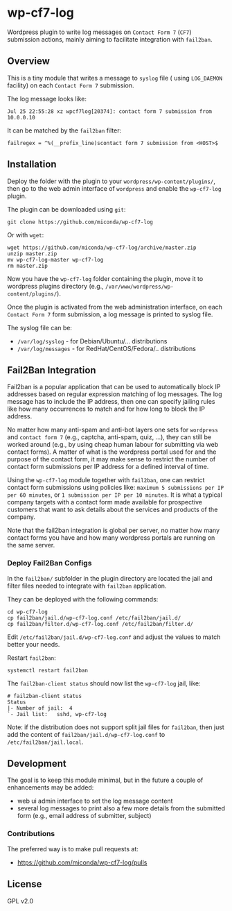 # wp-cf7-log #

Wordpress plugin to write log messages on `Contact Form 7` (`CF7`) submission
actions, mainly aiming to facilitate integration with `fail2ban`.

## Overview ##

This is a tiny module that writes a message to `syslog` file ( using `LOG_DAEMON`
facility) on each `Contact Form 7` submission.

The log message looks like:

```
Jul 25 22:55:28 xz wpcf7log[20374]: contact form 7 submission from 10.0.0.10
```

It can be matched by the `fail2ban` filter:

```
failregex = ^%(__prefix_line)scontact form 7 submission from <HOST>$
```

## Installation ##

Deploy the folder with the plugin to your `wordpress/wp-content/plugins/`, then
go to the web admin interface of `wordpress` and enable the `wp-cf7-log` plugin.

The plugin can be downloaded using `git`:

```
git clone https://github.com/miconda/wp-cf7-log
```

Or with `wget`:

```
wget https://github.com/miconda/wp-cf7-log/archive/master.zip
unzip master.zip
mv wp-cf7-log-master wp-cf7-log
rm master.zip
```

Now you have the `wp-cf7-log` folder containing the plugin, move it to wordpress
plugins directory (e.g., `/var/www/wordpress/wp-content/plugins/`).

Once the plugin is activated from the web administration interface, on each
`Contact Form 7` form submission, a log message is printed to syslog file.

The syslog file can be:

  * `/var/log/syslog` - for Debian/Ubuntu/... distributions
  * `/var/log/messages` - for RedHat/CentOS/Fedora/.. distributions

## Fail2Ban Integration ##

Fail2ban is a popular application that can be used to automatically block IP
addresses based on regular expression matching of log messages. The log message
has to include the IP address, then one can specify jailing rules like how
many occurrences to match and for how long to block the IP address.

No matter how many anti-spam and anti-bot layers one sets for `wordpress` and
`contact form 7` (e.g., captcha, anti-spam, quiz, ...), they can still be
worked around (e.g., by using cheap human labour for submitting via web contact
forms). A matter of what is the wordpress portal used for and the purpose of
the contact form, it may make sense to restrict the number of contact form
submissions per IP address for a defined interval of time.

Using the `wp-cf7-log` module together with `fail2ban`, one can restrict contact
form submissions using policies like: `maximum 5 submissions per IP per 60 minutes`,
or `1 submission per IP per 10 minutes`. It is what a typical company targets
with a contact form made available for prospective customers that want to ask
details about the services and products of the company.

Note that the fail2ban integration is global per server, no matter how many
contact forms you have and how many wordpress portals are running on the same
server.

### Deploy Fail2Ban Configs ###

In the `fail2ban/` subfolder in the plugin directory are located the jail and
filter files needed to integrate with `fail2ban` application.

They can be deployed with the following commands:

```
cd wp-cf7-log
cp fail2ban/jail.d/wp-cf7-log.conf /etc/fail2ban/jail.d/
cp fail2ban/filter.d/wp-cf7-log.conf /etc/fail2ban/filter.d/
```

Edit `/etc/fail2ban/jail.d/wp-cf7-log.conf` and adjust the values to match better
your needs.

Restart `fail2ban`:

```
systemctl restart fail2ban
```

The `fail2ban-client status` should now list the `wp-cf7-log` jail, like:

```
# fail2ban-client status
Status
|- Number of jail:	4
`- Jail list:	sshd, wp-cf7-log
```

Note: if the distribution does not support split jail files for `fail2ban`,
then just add the content of `fail2ban/jail.d/wp-cf7-log.conf` to
`/etc/fail2ban/jail.local`.

## Development ##

The goal is to keep this module minimal, but in the future a couple of enhancements
may be added:

  * web ui admin interface to set the log message content
  * several log messages to print also a few more details from the submitted form
  (e.g., email address of submitter, subject)

### Contributions ###

The preferred way is to make pull requests at:

  * https://github.com/miconda/wp-cf7-log/pulls

## License ##

GPL v2.0